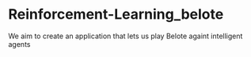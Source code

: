# Reinforcement-Learning_belote
We aim to create an application that lets us play Belote againt intelligent agents
